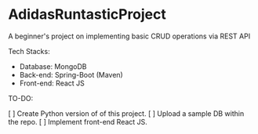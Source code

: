 # AdidasRuntasticProject
A beginner's project on implementing basic CRUD operations via REST API

Tech Stacks:
* Database: MongoDB
* Back-end: Spring-Boot (Maven)
* Front-end: React JS


TO-DO:

[ ] Create Python version of of this project.
[ ] Upload a sample DB within the repo.
[ ] Implement front-end React JS.

